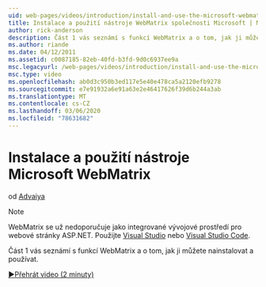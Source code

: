 ```yaml
---
uid: web-pages/videos/introduction/install-and-use-the-microsoft-webmatrix-tool
title: Instalace a použití nástroje WebMatrix společnosti Microsoft | Microsoft Docs
author: rick-anderson
description: Část 1 vás seznámí s funkcí WebMatrix a o tom, jak ji můžete nainstalovat a používat.
ms.author: riande
ms.date: 04/12/2011
ms.assetid: c0087185-82eb-40fd-b3fd-9d0c6937ee9a
msc.legacyurl: /web-pages/videos/introduction/install-and-use-the-microsoft-webmatrix-tool
msc.type: video
ms.openlocfilehash: ab0d3c950b3ed117e5e40e478ca5a2120efb9278
ms.sourcegitcommit: e7e91932a6e91a63e2e46417626f39d6b244a3ab
ms.translationtype: MT
ms.contentlocale: cs-CZ
ms.lasthandoff: 03/06/2020
ms.locfileid: "78631682"
---
```

# <a name="install-and-use-the-microsoft-webmatrix-tool"></a>Instalace a použití nástroje Microsoft WebMatrix

od [Advaiya](https://twitter.com/Advaiyasolns)

> [!NOTE] 
> WebMatrix se už nedoporučuje jako integrované vývojové prostředí pro webové stránky ASP.NET. Použijte [Visual Studio](xref:aspnet/web-pages/overview/getting-started/program-asp-net-web-pages-in-visual-studio) nebo [Visual Studio Code](https://code.visualstudio.com/).

Část 1 vás seznámí s funkcí WebMatrix a o tom, jak ji můžete nainstalovat a používat.

[&#9654;Přehrát video (2 minuty)](https://channel9.msdn.com/Blogs/ASP-NET-Site-Videos/install-and-use-the-microsoft-webmatrix-tool)
